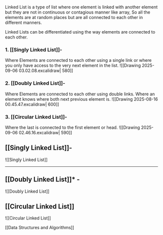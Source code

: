 Linked List is a type of list where one element is linked with another element but they are not in continuous or contagious manner like array, So all the elements are at random places but are all connected to each other in different manners.

Linked Lists can be differentiated using the way elements are connected to each other.
### 1. [[Singly Linked List]]- 
Where Elements are connected to each other using a single link or where you only have access to the very next element in the list.
   ![[Drawing 2025-09-06 03.02.08.excalidraw| 580]]
### 2. [[Doubly Linked List]]- 
Where Elements are connected to each other using double links. Where an element knows where both next previous element is.
   ![[Drawing 2025-08-16 00.45.47.excalidraw| 600]]
### 3. [[Circular Linked List]]-
Where the last is connected to the first element or head.
   ![[Drawing 2025-09-06 02.46.16.excalidraw| 590]]
## [[Singly Linked List]]-
![[Singly Linked List]]

---

## [[Doubly Linked List]]* -
![[Doubly Linked List]]

## [[Circular Linked List]]
![[Circular Linked List]]

[[Data Structures and Algorithms]]
 
